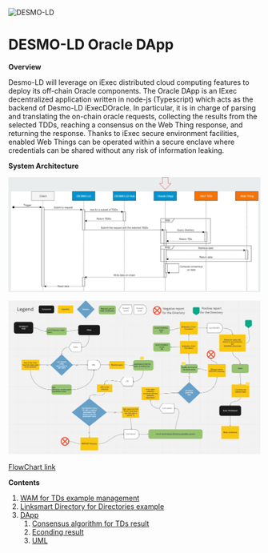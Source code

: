 ![DESMO-LD](https://github.com/vaimee/desmo/blob/8a741e1542162dd4517a90a2ab37f42a58a8fd7f/imgs/desmo-logo.png)

# DESMO-LD Oracle DApp

**Overview** 

Desmo-LD will leverage on iExec distributed cloud computing features to deploy its
off-chain Oracle components. The Oracle DApp is an IExec decentralized application
written in node-js (Typescript) which acts as the backend of Desmo-LD iExecDOracle. In
particular, it is in charge of parsing and translating the on-chain oracle requests,
collecting the results from the selected TDDs, reaching a consensus on the Web
Thing response, and returning the response. Thanks to iExec secure environment
facilities, enabled Web Things can be operated within a secure enclave where
credentials can be shared without any risk of information leaking.


**System Architecture**

![Architecture](docs/imgs/schema.jpg)

![FlowChart](docs/imgs/FlowChart.jpg)

[FlowChart link](https://miro.com/app/board/uXjVODIdhHI=/?invite_link_id=916009864260)



**Contents**
1. [WAM for TDs example management](example-tds/README.md)
2. [Linksmart Directory for Directories example](linksmart-directory/README.md)
3. [DApp](DApp/README.md)
    1. [Consensus algorithm for TDs result](DApp/docs/algorithm.md)
    2. [Econding result](DApp/docs/encoding.md)
    3. [UML](docs/uml.md)


